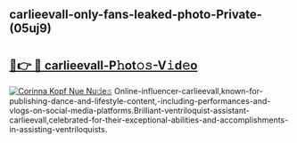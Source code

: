 ## carlieevall-only-fans​-leaked-photo​-Private-(05uj9)


# <h2><a href="https://mediaupload.pro?title=carlieevall&ref=git">🔗👉 🔴 carlieevall-P𝚑ot𝚘𝚜-V𝚒d𝚎o</a></h2>

[![Corinna Kopf Nue Nu𝚍e𝚜](https://i.imgur.com/0qMVB7G.gif)](https://mediaupload.pro?title=carlieevall&ref=git)
Online-influencer-carlieevall,known-for-publishing-dance-and-lifestyle-content,-including-performances-and-vlogs-on-social-media-platforms.Brilliant-ventriloquist-assistant-carlieevall,celebrated-for-their-exceptional-abilities-and-accomplishments-in-assisting-ventriloquists.  
